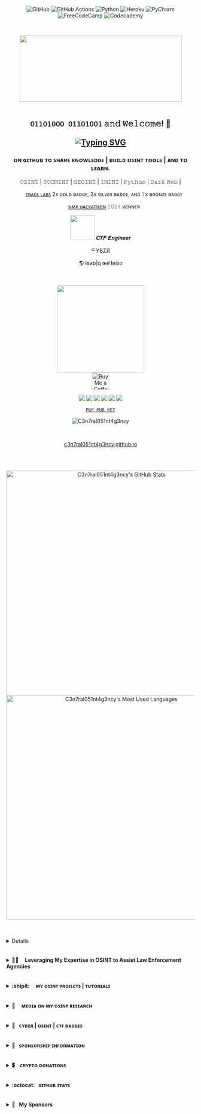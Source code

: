 <div align="center">

![GitHub](https://img.shields.io/badge/github-black.svg?style=for-the-badge&logo=github&logoColor=green)
![GitHub Actions](https://img.shields.io/badge/github%20actions-black.svg?style=for-the-badge&logo=githubactions&logoColor=green)
![Python](https://img.shields.io/badge/python-black?style=for-the-badge&logo=python&logoColor=green)
![Heroku](https://img.shields.io/badge/heroku-black.svg?style=for-the-badge&logo=heroku&logoColor=green)
![PyCharm](https://img.shields.io/badge/pycharm-black?style=for-the-badge&logo=pycharm&logoColor=green&color=black&labelColor=black)
![FreeCodeCamp](https://img.shields.io/badge/Freecodecamp-black.svg?&style=for-the-badge&logo=freecodecamp&logoColor=green)
![Codecademy](https://img.shields.io/badge/Codecademy-black?style=for-the-badge&logo=codecademy&logoColor=green)


</div>

<br>
<p align="center"> <img width="433" height="177" src="https://user-images.githubusercontent.com/104733166/236908488-60f25e53-47a8-43d5-a45a-b9b9dd37900e.gif"/>
<br>
<br>

      
## <p align="center"> ```𝟢𝟣𝟣𝟢𝟣𝟢𝟢𝟢 𝟢𝟣𝟣𝟢𝟣𝟢𝟢𝟣``` 𝚊𝚗𝚍 𝚆𝚎𝚕𝚌𝚘𝚖𝚎! 👋 <br> <br> [![Typing SVG](https://readme-typing-svg.herokuapp.com?font=Goldman&size=21&duration=3333&pause=333&color=00F72B&background=000000&vCenter=true&multiline=true&width=433&height=133&lines=%24+whoami;C3n7ral051nt4gency.;%5Baka+OSINT+Tactical%5D%F0%9F%93%A1)](https://git.io/typing-svg)</p>

###  <p align="center"> ᴏɴ ɢɪᴛʜᴜʙ ᴛᴏ ꜱʜᴀʀᴇ ᴋɴᴏᴡʟᴇᴅɢᴇ | ʙᴜɪʟᴅ ᴏꜱɪɴᴛ ᴛᴏᴏʟꜱ | ᴀɴᴅ ᴛᴏ ʟᴇᴀʀɴ. </p>    

<p align="center"> 𝙾𝚂𝙸𝙽𝚃 | 𝚂𝙾𝙲𝙼𝙸𝙽𝚃 | 𝙶𝙴𝙾𝙸𝙽𝚃 | 𝙸𝙼𝙸𝙽𝚃 | 𝙿𝚢𝚝𝚑𝚘𝚗  | 𝙳𝚊𝚛𝚔 𝚆𝚎𝚋 | </p>
<p align="center"> <img width="15" src="https://user-images.githubusercontent.com/104733166/219610687-0da86d7d-dcd7-451e-8ac7-f4f484092dea.png"> <a href=https://www.tracelabs.org>ᴛʀᴀᴄᴇ ʟᴀʙꜱ<a> 2x ɢᴏʟᴅ ʙᴀᴅɢᴇ, 3x ꜱɪʟᴠᴇʀ ʙᴀᴅɢᴇ, ᴀɴᴅ 𝟷x ʙʀᴏɴᴢᴇ ʙᴀᴅɢᴇ </p> 
<p align="center"> <img width="15" src="https://github.com/user-attachments/assets/6290e4f8-97dd-4818-b11a-b712de5761cc"> <a a href=https://www.missingpersonshackathon.com.au>ɴᴍᴘ ʜᴀᴄᴋᴀᴛʜᴏɴ<a> 𝟸𝟶𝟸𝟺 ᴡɪɴɴᴇʀ </p> 
<p align="center"> <img width="66" src="https://github.com/C3n7ral051nt4g3ncy/C3n7ral051nt4g3ncy/assets/104733166/82ec8424-8403-44dc-b83d-85191fad9026"> 𝑪𝑻𝑭 𝑬𝒏𝒈𝒊𝒏𝒆𝒆𝒓</p>     
<p align="center">ᄃYBΣЯ</p>
<p align="center">🌎 ƚɘᴎɒ|q ɘʜƚ ƚᴎiꙅo</p>
<br>



<p align="center"> <img width="233" height="233" src="https://user-images.githubusercontent.com/104733166/187543867-773fe7a1-093c-4dd9-9029-a84fae9ddc99.gif"/>

<br>
<a href='https://ko-fi.com/tacticalintelanalyst' target='_blank'><img height='35' style='border:0px;height:46px;' src='https://az743702.vo.msecnd.net/cdn/kofi5.png?v=0' border='0' alt='Buy Me a Coffee at ko-fi.com' />
      
<p align="center">
<a href="https://infosec.exchange/@C3n7ral051nt4g3ncy"><img src="https://img.shields.io/badge/Mastodon-6364FF?style=for-the-badge&logo=Mastodon&logoColor=white"/></a>
<a href="https://twitter.com/OSINT_Tactical"><img src="https://img.shields.io/badge/X-000000?style=for-the-badge&logo=x&logoColor=white"/></a>
<a href="https://keybase.io/osint_intel"><img src="https://img.shields.io/badge/Keybase-33A0FF.svg?style=for-the-badge&logo=Keybase&logoColor=white"/></a>
<a href="https://www.reddit.com/user/OSINT_Tactical"><img src="https://img.shields.io/badge/Reddit-FF4500?style=for-the-badge&logo=reddit&logoColor=white"/></a>
<a href="https://github.com/C3n7ral051nt4g3ncy"><img src="https://img.shields.io/badge/GitHub-100000?style=for-the-badge&logo=github&logoColor=white"/></a>
<a href="https://top.gg/user/453260546671001600"><img src="https://img.shields.io/badge/Discord-5865F2?style=for-the-badge&logo=discord&logoColor=white"/></a>

<br>

<div align="center">


</div>
            
</div>


</div>

<p align="center"><a href="https://keybase.io/osint_intel/pgp_keys.asc"><code>PGP PUB KEY</code></a> </p>

<p align="center"> 
<img src="https://komarev.com/ghpvc/?username=C3n7ral051nt4g3ncy&label=Profile%20views&color=blueviolet&style=flat" alt="C3n7ral051nt4g3ncy"/></p>

<br>
<p align="center"> 
<a href=https://c3n7ral051nt4g3ncy.github.io/index.html>c3n7ral051nt4g3ncy.github.io<a>
</p>        
<br>
<br>

<p align="center"> 

<img width="600px" src="https://github-readme-stats-lake-omega.vercel.app/api?username=C3n7ral051nt4g3ncy&show_icons=true&line&theme=ocean_dark&midnight-purple&bg_color=100,000000,8a2eff" alt="C3n7ral051nt4g3ncy's GitHub Stats"/>
   
<br>
      
<img width="600px" src="https://github-readme-stats-lake-omega.vercel.app/api/top-langs/?username=C3n7ral051nt4g3ncy&&&langs_count=4&line&theme=ocean_dark&midnight-purple&bg_color=100,000000,8a2eff" alt="C3n7ral051nt4g3ncy's Most Used Languages"/>

</p>

<br>

<br>

<!-- Whois.COA -->
<details>
<summary><b> :mag:&nbsp; &nbsp; ᴡʜᴏɪꜱ.ᴄ3ɴ7ʀᴀʟ051ɴᴛ4ɢ3ɴᴄʏ &nbsp;&nbsp;&nbsp;</b></summary><p>
<img align="right" width="99" height="99"  src="https://user-images.githubusercontent.com/104733166/166296936-0dd0d432-4d6a-42ab-9000-189cebfbceff.png" />
      
<blockquote>
      
$ 𝚠𝚑𝚘𝚊𝚖𝚒
  
<br><ul style="list-style-type:disc;">
<li>🔥 Passionate about: CYBER | OSINT | SOCMINT | IMINT | GEOINT | DARK WEB | CRYPTO | PYTHON | OPSEC :lock: </li>

<li>👨‍🏫 OSINT Trainer <a href=https://github.com/TacticalOsintAcademy>@Tactical OSINT Academy</a></li>
<li>👨‍🏫 OSINT Trainer <a href=https://www.ess-e.fr>@École Supérieure de la Sûreté des Entreprises</a> For the DSAC course (Data Security Analyst) and ROC (Renseignement d'Origine Cyber) </li>
<li>👑 Founding Member of <a href=https://osint.uk>OSINT.UK</a></li>

<li>🏴 The OSINTion Black Badge </li>
<li>🥇 2x Trace Labs Gold Badge award </li> 
<li>🏆 2024 NMP Hackathon Winner </li>
<li>🥈 3x Trace Labs Silver Badge Award</li>
<li>🥉 1x Trace Labs Bronze Badge Award</li>
<li>⚖️ Trace Labs Judge (OSINTomatico Conference 2023, Madrid, Spain)</li> 
<li>👾 Hacktoria Community Member | Ⓗ Hacktoria CTF Team Member</li>

<br>
<li>🧠 Regular contributor to the OSINT community & enjoys bringing to light new OSINT techniques. </li> 
<li>🤖 Creator of the OpenAI GPT called <a href=https://chatgpt.com/g/g-UPQXoVGbN-trace-labs-buddy>Trace Labs Buddy<a> ֎ </li>
<li>🤖 Creator of the Discord Bot called <a href=https://github.com/C3n7ral051nt4g3ncy/GitOSINT_Bot>GitOSINT<a> 🦾</li> 
<li>👨‍💻 Creator of <a href=https://github.com/C3n7ral051nt4g3ncy/Masto>Masto<a> 🐘</li> 
<li>👨‍💻 Creator of <a href=https://pypi.org/project/masto/>the Masto OSINT Tool Python package (on PyPI)</a> 🐘 </li>
<li>👨‍💻 Creator of <a href=https://github.com/C3n7ral051nt4g3ncy/webosint>WebOSINT<a> 🌐 </li> 
<li>👨‍💻 Creator of <a href=https://github.com/C3n7ral051nt4g3ncy/WhatsMyName-Python>WhatsMyName Python<a> 👤 </li> 
<li>👨‍💻 Creator of <a href=https://github.com/C3n7ral051nt4g3ncy/JustTrakEM>Just Trak'EM<a> 📍 </li>     
<li>🤓 Creator of <a href=https://github.com/C3n7ral051nt4g3ncy/PCT>People Count Tool<a> 🧑‍🤝‍🧑</li> 
<li>👨‍💻 Creator of <a href=https://github.com/C3n7ral051nt4g3ncy/FB2MKTP>FB2MKTP - Facebook to Marketplace<a> 🇫🇧 ==> 🇲 🇰 🇹 🇵</li> 
<br>
<li>🎤 Invited as a speaker at <a href=https://web.archive.org/save/https://europe.forum-fic.com/en/associated-event-osint-day> FIC 2023 (International CyberSecurity Forum | OSINT Day)<a></li> 
<li>🎤 Invited as a speaker at <a href=https://www.youtube.com/watch?v=Yk8JNM2Snno>  OSINT Punk 23 </a> #OSINTPunk23</li> 
<li>🎤 Invited as a speaker at <a href=https://www.linkedin.com/company/osinterdam/>  OSINTerdam 07-2024 (Amsterdam, NL) </a> #OSINTerdam</li> 
<li>👮‍♂️ Invited as an OSINT analyst at Bordeaux Montaigne University, for the <a href=https://github.com/C3n7ral051nt4g3ncy/C3n7ral051nt4g3ncy/assets/104733166/683c8081-c8ba-467c-8dd4-13c7f624b562> first #OSINT Law Enforcement Bootcamp 2024<a>, organized by CyberNeTic Project, to work and help solve Cold Cases for the French National Police and Gendarmerie .
<br>
<br>
<li>✒️ Volunteer report writer for the <a href=https://www.tracelabs.org>Trace Labs<a> organization after Trace Labs CTF events.</li> 
<li>🗃️ Archiver at <a href=https://archive.org/>The Internet Archive</a> (Wayback Machine)</li> 
<li>✍️ Project WhatsMyName 2nd top contributor behind <a href=https://github.com/WebBreacher> @WebBreacher</a> WMN is one of the top OSINT Tools for username enumeration: https://whatsmyname.app (GitHub: https://github.com/WebBreacher/WhatsMyName)</li> 
<li>✍️ Writer/Contributor to the OSINT Newsletter by Jake Creps. Shared a 404 Bypass Technique that was found on Gravatar <a href=https://github.com/C3n7ral051nt4g3ncy/C3n7ral051nt4g3ncy/assets/104733166/210e4a44-409f-4767-a5cd-aa6456b61265>in the October 2023 OSINT Newsletter</a> 
<br>
<br>
<li>🥇1st place - 2024 Australia NMP (National Missing Persons) Hackathon (215 Teams Competed) </li>
<li>🥇1st place - Gold Badge Award in the Trace Labs OSINT Search Party CTF 2024.01 </li> 
<li>🥇1st place - Gold Badge Award in the Trace Labs OSINT Search Party CTF 2023.02 </li>    
<li>🥇1st place in the OSINT GAMES CTF TENET | 2022: created by <a href=https://github.com/WebBreacher> @WebBreacher</a></li>
<li>🥇1st Team to finish the HEXA OSINT CTF 2024 Challenges phase (V3) (4th overall after the reports "analysis" phase). Team "Les Blaireaux des Légendes"</a></li>
<li>🥇1st place in the Hacktoria OSINT CTF | Downtown Murderer 2022</li> 
<li>🥇1st place in the CTF OSINT Bleuet de France 2022 (AEGE War School and ONACVG/Bleuet de France , French Ministry of Defense)</li>
<li>🥈2nd place in the 2024 Stranger Case OSINT CTF organised by Esna Bretagne. CTF partnership with Orange Cyberdefense, Root Me, and Yubico.
<li>🥈2nd place - Silver Badge Award in the Trace Labs OSINT Search Party CTF 2024.04</li>
<li>🥈2nd place - Silver Badge Award in the Trace Labs OSINT Search Party CTF 2022.11 | OSE (Operation Safe Escape)</li>
<li>🥈2nd place - Silver Badge Award in the Trace Labs OSINT Search Party CTF 2022.03</li>
<li>🥈2nd place Hacktoria CTF Operation Manhunt 2023 </li>
<li>🥈2nd Place Hacktoria CTF OP Galaxios 2022</li>
<li>🥉3rd Place MilOsint CTF | 2021 </li>
<li>🥉3rd Place in the Stranger Case OSINT CTF organised by Esna Bretagne and Esn'Hack ./CTF partnership with DGA - Direction Générale de l'Armement (French Government Defense procurement and technology agency), Airbus Cybersecurity, Diateam & Apixit | 2022</li>
<br>
<li> Participated in the <a href=https://www.missingpersonshackathon.com.a> 2024 Australian National Missing Persons (NMP) Hackathon</a></li>
<li> Qualified for the HEXA OSINT CTF final at LeHack 2024 (https://lehack.org), Team Blaireaux des Légendes (1st place in the Challenges | 4th after the reports analysis) </a></li> 
<li> One of 9 out of +700 to fully complete the <a href=https://samplectf.com> SampleCTF</a></li> 
<li> 6th place HEXA OSINT CTF 2021 Team OSINT-B33R [Sopra Steria and La Fabrique Défense, French Ministry of Defense]</li>
<li> 6th place out of 170 Teams in the 2024 Gendarmerie Nationale CTE (Capture The Evidence) 
<li> 8th place HEXA OSINT CTF V2 2023 Team CogitOSINT Ergo Sum [Sopra Steria]- 116 Teams participated.</li> 
<li> Participated in the 2022 DefCon https://defcon.org Trace Labs OSINT CTF, Las Vegas, USA (7th Place with The Osint Unit)</li> 
<li> Participated Solo in the RACTF - Digital Overdose 2022 Conference CTF (Teams of 4 players), 27th place out of over 450 teams</li>

<br>

<li> Mentionned by RUSI:Royal United Services Institute (UK's leading defence and security think tank), on the following 62-page paper --> <a href=https://static.rusi.org/330_OP_FutureOfOpenSourceIntelligence_FinalWeb0.pdf> The Future of Open Source Intelligence for UK National Security</a>  [Archived on WayBack Machine] </li>
<li> Featured on a Facial Recognition Guide by Henk Van Hess on GIJN (Global Investigative Journalism Network) --> <a href=https://gijn.org/resource/facial-recognition-made-easy/>Facial Recognition made easy</a> [Archived on WayBack Machine] </li>
<li> Mentionned by the <a href=https://baj.media/be/karysnae/sposoby-raspoznavaniya-lic-instrumenty-dlya-jurnalistov> Belarussian Association of Journalists</a> [Archived on WayBack Machine] </li>
<li> First to find and reveal weaknesses on Sports Tracker App which has Public Tracking on by default for iOS devices  --> <a href=https://x.com/OSINT_Tactical/status/1770471606038483270/> Thread posted on X </a> </li>
<li> Featured in this French press article about the top French OSINTers --> <a href=https://www.latribune.fr/opinions/tribunes/renseignement-de-source-ouverte-osint-l-excellence-francaise-peut-elle-encore-etre-renforcee-956805.html> OSINT, Can French excellence still be reinforced</a> [Archived on WayBack Machine] </li>
<li> Featured in the <a href=https://www.aege.fr/global/gene/link.php?doc_id=97>January 2024 issue of Mag'OSINT</a> [Archived on WayBack Machine] </li>
<li> Featured in <a href=https://intelekto.fr/21221-top-15-comptes-twitter-osint/>Intelekto's top 15 OSINT accounts to follow on Twitter</a> [Archived on WayBack Machine] </li>
<li> Featured in <a href=https://github.com/cqcore/OSINT-Practitioners/> CqCore's TOP Osint Practitioners list</a> </li>
<li> Featured on <a href=https://0xtechrock.gumroad.com/l/OSINTers>0xtechrock's OSINTers list to follow</a> [Archived on WayBack Machine] </li>
<li> Featured in the <a href=https://osintnewsletter.com/p/50> OSINT Newsletter Issue 50 (April 2024) </a></li>  
<li> Featured in the <a href=https://osintnewsletter.com/p/the-osint-newsletter-missing-persons-trace-labs> Jake Creps 28th of August 2023 OSINT Newsletter --> Finding Missing Persons - Trace Labs CTF Review (DEFCON 31) </a> [Archived on WayBack Machine]</li>   
<li> Featured in the <a href=https://osintnewsletter.com/p/the-osint-newsletter-july-2023> Jake Creps July 2023 OSINT Newsletter</a> regarding the Google Calendar OSINT Technique that I found. [Archived on WayBack Machine]</li> 
<li> Featured in the <a href=https://644w7.r.a.d.sendibm1.com/mk/mr/sh/1f8JAEjGcfF85v6RgNXbSXMreF/Lizgp5au4XQp> Intelfe July 2023 Newsletter</a> regarding the Google Calendar OSINT Technique that I brought to light.</li> 
<li> Featured in the July 2023 <a href=https://preview.mailerlite.com/d5n9d8q0s0/2260397387069529087/o2t5/> OSINT Jobs Newsletter</a> regarding the new Google Calendar OSINT Technique that I found. [Archived on WayBack Machine]</li>    
<li> Featured in the <a href=https://osintnewsletter.com/p/march-2023> Jake Creps March 2023 OSINT Newsletter</a> in relation to a new Google Chat Technique I brought to light. [Archived on WayBack Machine]</li> 
<li> Featured in <a href=https://sector035.nl/articles/2022-35>Week in OSINT 2022-35</a> by <a href=https://twitter.com/Sector035>@Sector035. </a> [Archived on WayBack Machine] <a/></li>
<li> Featured again in <a href=https://sector035.nl>sector035's newsletter</a> in relation to Masto OSINT tool in <a href=https://sector035.nl/articles/2022-45>Week in OSINT 2022-45 <a/> [Archived on WayBack Machine] </li>
<li> Mentioned in the resources of <a href=https://github.com/WebBreacher> @WebBreacher</a> at the 2022 DEFCON30 | Recon Village: 
 <a href=https://reconvillage.org/talks/#talk-1> The Future of Collecting Data from the Past: OSINT Now and Beyond</a> (Resource: OSINT Inception). [Archived on WayBack Machine] <a/></li>
<li> OSINT-FR Hall of Fame: <a href=https://osintfr.com/en/our-osinters-are-talented>Talented OSINTers</a> [Archived on WayBack Machine] </a></li>
<li> Featured in the <a href=https://preview.mailerlite.com/c7j8u4n9s2/2037099115355053047/o5z0/>OSINT Jobs September 2022 newsletter - This Week's OSINT Tips and Tricks. </a>[Archived on WayBack Machine]</li>
<li> Work done on partial Facial Recognition was <a href=https://github.com/C3n7ral051nt4g3ncy/C3n7ral051nt4g3ncy/assets/104733166/c858d586-06ef-434c-bb39-6d91ce78a743>mentionned at the INCYBER Forum 2024</a> by Sylvain Hajri (Navlys), founder of Epieos.</li>
<li> Facial Recognition work was presented at the <a href=https://user-images.githubusercontent.com/104733166/203194889-b04994b2-1357-4a2a-9f73-e2ba0c87b238.png> RootedCON 2022 in Madrid</a></li>
<li> Beta-Tester for <a href=https://app.osintracker.com>OSINTracker</a> and OSINT Rooms on <a href=https://tryhackme.com> TryHackMe</a></li>
<li> Osintracker Sponsor --> https://www.osintracker.com/partnerships</li>
<li> 2024 InCyber Forum Partner #Fic2024 for the OSINT Day</li>
<li> Contributed to <a href=https://www.osint.industries>Osint Industries</a> the Facebook Marketplace module</li>
<li> Featured in an <a href=https://www.osint.industries/project/using-facebook-to-crack-fraud-and-find-missing-persons-with-osint-tactical>OSINT Industries Case Study:</a> "Using Facebook to Crack Fraud and Find Missing Persons with OSINT Tactical."</li>
<li> Feb 2025: Helped <a href=https://www.osint.industries>OSINT Industries</a> with various modules</li>
<li> Feb 2025: <a href="https://github.com/C3n7ral051nt4g3ncy/C3n7ral051nt4g3ncy/blob/main/assets/Linkedin.png">Posted</a> about a vulnerability on <a href="https://www.pappers.fr">Pappers</a> exposing hundreds of passport numbers. It was fixed by Pappers in less than 24 hours.</li>





</ul>  
</blockquote>
  
</p>
</details>
  
<br>  
  
<br>

<!-- Using My OSINT (Open Source Intelligence) skills & tactics to help Law Enforcement -->
<details>
<summary><b>👮‍♀️ &nbsp; &nbsp; Leveraging My Expertise in OSINT to Assist Law Enforcement Agencies &nbsp;&nbsp;&nbsp; </b></summary>
<p>

<!-- Helping Law Enforcement Cases:START -->

- Identified and located an individual wanted by the FBI by using only Open Source Intelligence --> <a href=https://x.com/OSINT_Tactical/status/1728460721762279843>See the Post on X. </a></li>

- Found data on a criminal wanted by the Australian NSW Police --> <a href=https://github.com/C3n7ral051nt4g3ncy/C3n7ral051nt4g3ncy/assets/104733166/40c0246b-fe22-419f-8dd9-7c6ce1bf596e> Report was sent in 2023 </a></li>

- Found new <a href=https://github.com/C3n7ral051nt4g3ncy/C3n7ral051nt4g3ncy/assets/104733166/80c4501f-8e46-40cb-a999-48254369d135> intelligence on a high priority wanted criminal </a>. The intel was submitted to Europol - FAST (Fugitive Active Search Team)</li>

- Located an individual wanted by the UK NCA (National Crime agency) and provided the NCA with his <a href=https://github.com/C3n7ral051nt4g3ncy/C3n7ral051nt4g3ncy/assets/104733166/f7bb9ca0-2b21-40dd-a79c-0ef7efb39118> current location and the exact GPS coordinates of where to find him. </a></li>

- Found information on a wanted criminal in UK and submitted the <a href=https://github.com/C3n7ral051nt4g3ncy/C3n7ral051nt4g3ncy/assets/104733166/70eb781f-c0ec-4b34-8b0c-507747ded764> data </a> to the London Metropolitan Police.

- Helped French law enforcement identify & arrest a group of criminals using only OSINT (Open Source Intelligence) <a href=https://github.com/C3n7ral051nt4g3ncy/C3n7ral051nt4g3ncy/assets/104733166/a50be2f0-bcd6-49fa-9b3b-601c33c5623e> Click to see the Thank you note from the Gendarmerie Nationale Commander. </a></li>

- Carried out extensive research that lead to finding intelligence on a Ukrainian hacker wanted by the US Government with a 1 million price tag on his head (Full findings report is 33 pages)  <a href=https://x.com/OSINT_Tactical/status/1741230287856537705> Twitter post. </a></li>



<!-- Helping Law Enforcement Cases:END --></p> 
      
</details>

<br>

<br>

<!-- OSINT Projects -->
<details>
<summary><b>:shipit: &nbsp; &nbsp; ᴍʏ ᴏꜱɪɴᴛ ᴘʀᴏᴊᴇᴄᴛꜱ | ᴛᴜᴛᴏʀɪᴀʟꜱ &nbsp;&nbsp;&nbsp; </b></summary>
<p>
      
<!-- OSINT-PROJECT-LIST:START -->
- [Trace Labs Buddy GPT ֎ - Helping Teams before and during Trace Labs CTF events](https://chatgpt.com/g/g-UPQXoVGbN-trace-labs-buddy)
- [OSINT INCEPTION 🚀 - A start.me page of the best OSINT start.me projects](https://start.me/p/Pwy0X4/osint-inception)
- Project OSINT inception is used by [SMART - Start Me Aggregated Resource Tool](https://smart.myosint.training)
- [OSINT INCEPTION GITHUB 🏢 - Project Links](https://github.com/C3n7ral051nt4g3ncy/OSINT_Inception-links)
- [GOOGLE CSE 🇬 - Google Custom Search Engine of the top start.me resources](https://start.me/p/Pwy0X4/osint-inception)
- [FACIAL RECOGNITION 👤 - Tracking Military personnel with facial recognition](https://twitter.com/OSINT_Tactical/status/1498694266754899978)
- [OSINT BOOKMARKLETS 🏷️ - Semi-Automated Faster Searches](https://github.com/C3n7ral051nt4g3ncy/OSINT-Bookmarklets)
- [Protintelligence 🐍 - Python Tool](https://github.com/C3n7ral051nt4g3ncy/Prot1ntelligence)
- [W3b0s1nt (WebOSINT) 🐍  - Python Tool](https://github.com/C3n7ral051nt4g3ncy/webosint)
- [WhatsMyName-Python 🐍 - Unofficial WMN Python Script I made for myself](https://github.com/C3n7ral051nt4g3ncy/WhatsMyName-Python)
- [Masto OSINT Tool 🐍 - Python tool to gather information on Mastodon users and instances](https://github.com/C3n7ral051nt4g3ncy/Masto)
- [Just Trak'EM 🐍 - Python tool to search for Sports Tracker Profiles](https://github.com/C3n7ral051nt4g3ncy/JustTrakEM)
- [People Count Tool 🧑‍🤝‍🧑 - Python tool running on a development server (Flask), uses YOLOv5 Artificial Intelligence to count people from an image.](https://github.com/C3n7ral051nt4g3ncy/PCT)
- [FB2MKTP 🐍  - Python tool to get Facebook user ID and to go from FB profile to Marketplace account.](https://github.com/C3n7ral051nt4g3ncy/FB2MKTP)
- [GitOSINT Bot 🤖  - Discord OSINT Bot](https://github.com/C3n7ral051nt4g3ncy/GitOSINT_Bot)
- Tutorial 📚 [- cURL for OSINT](https://github.com/C3n7ral051nt4g3ncy/cURL_for_OSINT)
- Tutorial 📚 [- Obsidian | Made 2 templates](https://github.com/C3n7ral051nt4g3ncy/Obsidian)
- Tutorial 📚 [- Using a Virtual Environment for OSINT Python tools](https://github.com/C3n7ral051nt4g3ncy/python_virtual_environment)
- First to find the Google Chat Technique 🕵️‍♂️ [- First to find and mention the Google Chat Technique to check if a Gmail address or Google Group exists, with the ability to also get the photo of the user, and GAIA ID](https://twitter.com/OSINT_Tactical/status/1635386804441600001?s=20)
- Facial Recognition Trick and Tip 👤 [- Found that 2 different Facial Recognition tools don't work with black and white photos of faces, a simple trick solves this issue](https://twitter.com/OSINT_Tactical/status/1661055926424551439)
- First to find the Protonmail Custom Domain trick ⚛️ [- Found that the API shows the main email address for any custom domain that uses a catch-all, no matter what the input in front of {%@domain.com} is](https://twitter.com/OSINT_Tactical/status/1666505637780398101?s=20)
- Created a Map (in French) of firearms that have been used (confirmed shots fired), stolen, or seen on social media during the France June/July 2023 Riots. The map was/is used by Law Enforcement, French and foreign OSINT community members, and viewed thousands of times --> [Click here to see the Map](https://goo.gl/maps/vszdNxCvkVFChcDm8)
- First to find the Google Calendar OSINT Technique 📆 [- Found a way of checking if any email is tied to a Google Account by using Google Calendar](https://twitter.com/OSINT_Tactical/status/1677405840146309121?s=20)
- Found a new technique for Snapchat Map in November 2023 to get the date and time of a video


<br>

:octocat: **GitHub Code | Projects contributions:** 
      
- https://whatsmyname.app [WhatsMyName OSINT Tool](https://github.com/WebBreacher/WhatsMyName) created by [@WebBreacher](https://github.com/WebBreacher) and by [@OSINTCombine](https://github.com/OSINTCombine)
- [Obsidian OSINT Templates](https://github.com/WebBreacher/obsidian-osint-templates) in collaboration with [@WebBreacher](https://github.com/WebBreacher)
- [OSINT Stuff Tool Collection](https://github.com/cipher387/osint_stuff_tool_collection) created by [@cipher387](https://github.com/cipher387)
- [Twayback Python OSINT Tool](https://github.com/Mennaruuk/twayback) by [@Mennaruuk](https://github.com/Mennaruuk)
- [Maigret OSINT Tool](https://github.com/soxoj/maigret) by [@Soxoj](https://github.com/soxoj)
- [Mailcat email OSINT Tool](https://github.com/sharsil/mailcat) by [@sharsil](https://github.com/sharsil)
      
<!-- OSINT-PROJECT-LIST:END --></p> 
      
</details>

<br>

<!-- Media --> <br>
<details>
<summary><b>📰 &nbsp; &nbsp; ᴍᴇᴅɪᴀ ᴏɴ ᴍʏ ᴏꜱɪɴᴛ ʀᴇꜱᴇᴀʀᴄʜ &nbsp;&nbsp;&nbsp;  </b></summary>
<p>

<br>
      
<br>
      
<!--MEDIA:START-->
      
*`The articles below have been archived, in case one of them is not accessible, grab the link and put it through The Internet Archive (WayBack Machine)` 
     
- <a href="https://www.wired.com/story/facial-recognition-identify-russian-soldiers"> WIRED: Online Sleuths Are Using Face Recognition to ID Russian Soldiers 🇺🇸</a>
      
- <a href="https://www.washingtonexaminer.com/news/identities-of-russian-soldiers-revealed-through-facial-recognition-technology"> Washington Examiner Article 🇺🇸</a>
 
- <a href="https://www.latribune.fr/opinions/tribunes/renseignement-de-source-ouverte-osint-l-excellence-francaise-peut-elle-encore-etre-renforcee-956805.html"> Renseignement de source ouverte (OSINT) : l'excellence française peut-elle encore être renforcée ? 🇫🇷 <a/>
      
- <a href="https://www.nextinpact.com/article/68616/la-reconnaissance-faciale-pour-combattre-guerre-en-ukraine"> La Reconnaissance Faciale pour combattre la guerre en Ukraine/ French Article writen by @ManHack 🇫🇷 <a/>
  
- <a href="https://www.rfi.fr/fr/technologies/20220316-la-reconnaissance-faciale-en-temps-de-guerre-selon-clearview"> La reconnaissance faciale en temps de guerre selon Clearview 🇫🇷 <a/>
      
- <a href="https://fr.news.yahoo.com/société-française-identifie-soldats-russes-135210413.html?guccounter=1&guce_referrer=aHR0cHM6Ly93d3cuZ29vZ2xlLmNvbS8&guce_referrer_sig=AQAAAHYcbidHeQvwNF89cFqzPqUoIrVfduflgQ57WzTkKhkXHPohouH-4JUJBrEsDO7ooxxzjtC1xHtp4T3RipXLVmKks82Xaozw3AxMPA9YmDWLeO__5Aqaz4K5xvQTqEs3_OJyyNi_2ODxmX7O21-Lyrdw4ckO8eimNh9Zf7OI9AZJ"> Une société française identifie les soldats russes en Ukraine par reconnaissance faciale 🇫🇷 <a/>
      
- Mentionned in MAG'OSINT (Osint Magazine of the French Economic War School) 🇫🇷 [MAGOSINT.pdf](https://github.com/C3n7ral051nt4g3ncy/C3n7ral051nt4g3ncy/files/10948348/2023113354_mag-osint-13-aege-2.pdf)
      
      
- <a href="https://www.abc.es/economia/abci-inteligencia-artificial-tambien-entra-combate-guerra-ucrania-202203140205_noticia.html"> Spanish Article 🇪🇸</a>

- <a href="https://www.elespanol.com/mundo/20230501/tension-cargas-policiales-francia-convierte-protesta-macron/760424065_0.html"> Spanish Article 🇪🇸</a>
      
- <a href="https://as.com/diarioas/2022/03/06/actualidad/1646582802_197827.html"> Spanish Article 🇪🇸</a>
      
- <a href="https://www.niusdiario.es/ciencia-y-tecnologia/tecnologia/inteligencia-militar-alcance-prolifera-invasion-osint_18_3291497041.html"> Spanish Article 🇪🇸</a>
  
- <a href="https://news.sina.cn/gn/2022-03-28/detail-imcwiwss8541952.d.html"> Chinese article 🇨🇳 <a/>
  
- <a href="https://m.thepaper.cn/baijiahao_17188086"> Chinese article 🇨🇳 <a/>

- <a href="https://technews.tw/2022/03/21/ai-in-war/"> Featured in Tech News: Taiwan 🇹🇼 <a/>

- [Comments](https://user-images.githubusercontent.com/104733166/172185332-1d02ccdb-07c3-418d-bf94-bfbd9ca1f3aa.png) about my project: [OSINT INCEPTION](https://start.me/p/Pwy0X4/osint-inception) by [**start.me**](https://start.me) 🇳🇱
  
- Helped French Factchecking unit "Les Vérificateurs" from Groupe TF1/LCI regarding the Putin Body Double. (See video below)

https://user-images.githubusercontent.com/104733166/233765799-dbfc612f-c8cc-4dd8-93b8-6103dd6d5aba.mp4


      
      
<br>  

<!--MEDIA:END-->
      
</p>
</details>
      
<br>
      
<br>
      

<!-- Badges & CTF Events -->
<details>
<summary><b> 🔖 &nbsp; ᴄʏʙᴇʀ | ᴏꜱɪɴᴛ | ᴄᴛꜰ ʙᴀᴅɢᴇꜱ &nbsp;&nbsp;&nbsp; </b></summary>
<p>
      
<br>
 
      
🖱️`click on images to enlarge` 
      
<br>
<br>

<div align="center">
TryHackMe Stats | Badges :

<br>

[TryHackMe Live Updates Badge](https://tryhackme.com/api/v2/badges/public-profile?userPublicId=1483107) <br>

<img src="https://tryhackme-badges.s3.amazonaws.com/5uch4N00b.png" alt="Your Image Badge" />

<br>


</div>

<br>
      

<div align="center">

OhSINT                     |  Sakura                  | 7-day Streak                | AFK 
---------------------------|--------------------------|-----------------------------|-----------------------------|
<img width="90" height="90" src="https://user-images.githubusercontent.com/104733166/201360247-94ac6931-59e0-423d-af24-bacef3987a70.svg"/>  |  <img width="77" height="77" src="https://user-images.githubusercontent.com/104733166/201470172-f0b5be6b-041b-4d42-99d4-aa4dd551638b.png"/> | <img width="77" height="77" src="https://user-images.githubusercontent.com/104733166/206340038-6e50af76-5af5-4b3c-a5a7-d33f89e936fb.svg"/>  | <img width="77" height="77" src="https://github.com/C3n7ral051nt4g3ncy/C3n7ral051nt4g3ncy/assets/104733166/ef12c916-47bb-4087-a80e-6ca7691b5c8d"> 



[OSINT DOJO Sakura Badge Verification](https://badgr.com/public/assertions/4y0D2SVEQrywIW8rkQUaYQ)

[OSINT DOJO AFK Badge Verification](https://badgr.com/public/assertions/7O9pegCWRyiviS7SX1SCiw) 

</div>

<p align="center">


   
<br>
<br>

<p align="center"> <img width="99" height="99" src="https://github.com/C3n7ral051nt4g3ncy/C3n7ral051nt4g3ncy/assets/104733166/cc65da5b-7c7b-4252-ac74-0d5fc3f6d6fd"/><br>
      
 [Trace Labs Gold Badge Verification on Badgr](https://ca.badgr.com/public/assertions/aXpRaoQxQEWbpHY_dWlE2A)    

      
     🥇1st Place Trace Labs [Gold Badge (ex black badge)] 
      Global OSINT Search Party CTF 2024-01 [Team MissingNo]
      Competed under the username: Langley2.0
       
<br>
<br>



      
<p align="center"><img width="133" height="133" src="https://github.com/C3n7ral051nt4g3ncy/C3n7ral051nt4g3ncy/assets/104733166/12590a7a-98b1-4965-8416-4f7c38bc3a15"/><br>
      
    ✍️ TraceLabs Report Writer 
[Verify Report Writer Badge Authenticity](https://ca.badgr.com/public/assertions/khHawYHIT5SeUJ-LOykamA)
      
<br>
<br>
   
<p align="center"><img width="133" height="133" src="https://github.com/C3n7ral051nt4g3ncy/C3n7ral051nt4g3ncy/assets/104733166/7eff03b3-c235-469b-83ee-6aec0724f674"/><br>
        
    ⚖️ TraceLabs CTF Judge 
[Verify Judge Badge Authenticity](https://ca.badgr.com/public/assertions/MJLNzYbcQwK8kNnaceVHxQ)
    
            
<br>   
<p align="center"><img width="233" height="133" src="https://user-images.githubusercontent.com/104733166/177000301-2a92c2b8-f067-4280-a108-f885c2544a6e.png"/><br>

      
<br>
<br>

      
<br>   
<p align="center"><img width="233" height="133" src="https://user-images.githubusercontent.com/104733166/177000301-2a92c2b8-f067-4280-a108-f885c2544a6e.png"/><br>
      

  
    🥇1st Place OSINT GAMES CTF TENET (https://osintgames.ctfd.io)
      
      

      
<br>       
<br>      
<br>
<br> 
<p align="center"><img width="233" height="133" src="https://user-images.githubusercontent.com/104733166/170401991-de18e6f1-840e-474c-8b3c-ae41c53e00a0.png"/><br>
      
[Verify CTF result: certificate.pdf](https://github.com/C3n7ral051nt4g3ncy/C3n7ral051nt4g3ncy/files/8792343/certificate-downtown-murderer-coa.pdf) 



      
  
    🥇1st Place Hacktoria OSINT CTF (Downtown Murderer)
      
<br>
<br>

<br>
      
<p align=center> <img width="99" src="https://user-images.githubusercontent.com/104733166/170846281-0d6df82a-da15-4340-8df9-d4ea1be34e8d.png">
<p align="center"> <img width="233" height="133" src="https://user-images.githubusercontent.com/104733166/167261528-39616f95-1ab9-40bb-90be-ce2f7a648696.png"/>
      
[Bleuet de France OSINT CTF Gold Badge 2022 Verification on Badgr](https://eu.badgr.com/public/assertions/NrU39miXR5qMoH7ydn5C6A)
      
   
    🥇1st Place OSINT CTF Bleuet de France 🇫🇷 CTF organized by AEGE War School 
      In partnership with French Gov Agency ONACVG [National Office of Veterans and War Victims] & Bleuet de France
      

<br>
<br> 

<br> 
      
<p align="center"> <img width="99" height="99" src="https://user-images.githubusercontent.com/104733166/166777077-d96c51cb-4038-456f-8ff2-d5209596c655.png"/>

     🏴The OSINTion Black Badge/ issued by Joe Gray 
      [Verifications can be made with The OSINTion https://www.theosintion.com]
<br>
<br>

<p align="center"> <img width="99" height="99" src="https://github.com/C3n7ral051nt4g3ncy/C3n7ral051nt4g3ncy/assets/104733166/e4f4bc70-465f-43f5-9f9b-d4ec4451e231"/><br>
      
 [Trace Labs Gold Badge Verification on Badgr](https://ca.badgr.com/public/assertions/aD4CeF4bRRybkdw6e-dM5A)    

      
     🥇1st Place Trace Labs [Gold Badge (ex black badge)] 
      Global OSINT Search Party CTF 2023-02 [Team Wizards of OZINT 🧙‍♂️]
      Competed under the username: Pentagon
       
<br>
<br>

<p align="center"> <img width="233" height="166" src="https://github.com/user-attachments/assets/a5abedfe-a2df-4503-b2ff-7bf87c7074dd"/><br>

https://github.com/user-attachments/assets/1cba9cae-00ad-48af-96ca-ade6c016d3e9.mp4 

<br>

[Hackathon_FInal Scoreboard 2024.xlsx](https://github.com/user-attachments/files/18408476/Hackathon_FInal.Scoreboard.2024.xlsx)



     🏆1st Place 2024 NMP Hackathon (Australia)
      Team Phish & Chips
      Competed under the username: OSINT_Analyst
       
<br>
<br>
      
<p align="center"> <img width="99" height="99" src="https://user-images.githubusercontent.com/104733166/166788919-07ff450c-c35c-4171-88b1-de93b651fc32.png"/><br>
      
 [Trace Labs Badge Verification on Badgr](https://ca.badgr.com/public/assertions/hF52Zd4aTRW-r-YUf03Qww)    

      
     🥈2nd Place Trace Labs [Silver Badge] 
      Global OSINT Search Party CTF 2022-03 [Team CageyBees 🐝🐝]
<br>
<br> 
 

      
<p align="center"> <img width="99" height="99"src="https://user-images.githubusercontent.com/104733166/204590452-8abe8db6-8bee-45df-909c-ed8d16341dd0.png"> <br>
      
  
<img width="233" height="133" src="https://user-images.githubusercontent.com/104733166/198859824-8f715ef1-d9a1-465e-b8cb-41e1997a53d8.png"> 

<br>
<br>

<p align="center"><img width="233" height="133" src="https://user-images.githubusercontent.com/104733166/199259981-dde8bb01-3c14-426b-ade0-ed783f23d5e1.png"/><br>

 [Trace Labs Badge Verification on Badgr](https://ca.badgr.com/public/assertions/Tf-Am6MnQ4SQ15aoxykX2A)  
      
     🥈2nd Place Trace Labs [Silver Badge] 
      Global OSINT Search Party CTF 2022-11 | OSE: Operation Safe Escape [Team Hacktoria ⓗ]
      Hacktoria OSINT CTF Team Cpt. (https://hacktoria.com)
      
<br>
<br>
      
<br>


<p align="center"><img width="99" height="99" src="https://github.com/C3n7ral051nt4g3ncy/C3n7ral051nt4g3ncy/assets/104733166/688f1857-c08c-4a87-a5e0-87a034943f54.png"/><br>
<p align="center"><img width="233" height="133" src="https://github.com/C3n7ral051nt4g3ncy/C3n7ral051nt4g3ncy/assets/104733166/993e06c5-acc8-408a-842c-67925a7d2c98.png"/><br>

[Trace Labs Badge Verification on Badgr](https://api.ca.badgr.io/public/assertions/BzzqOC7-SYiO8vuF2qHOsw) 

      
     🥈2nd Place Trace Labs [Silver Badge] 
      Global OSINT Search Party CTF 2024-04
      Team Ghost Recon Unit
      
<br>
<br>
      
<br>

      
<p align="center"> <img width="399" height="99" src="https://user-images.githubusercontent.com/104733166/170407320-b437c34c-2ed3-445e-8b8b-8e57a646c918.png">
        
<br>
<br>

<br>

      
     🥇1st Place Hacktoria OSINT CTF (Downtown Murderer)
     🥈2nd Place Hacktoria CTF Operation Manhunt
     🥈2nd Place Hacktoria CTF Operation Galaxios
      CTF Events completion Badges [Operations: Downtown Murderer/ Warthog / Galaxios / Runner / Brutus/ The Michigan Mystery]
      
<br>
<br> 

<br>

<p align="center">
<img width="133" src="https://github.com/C3n7ral051nt4g3ncy/C3n7ral051nt4g3ncy/assets/104733166/cb4e8138-ec65-4f45-8d39-2545e48ab242.png"/>
<br>
<br>
<img width="133" src="https://user-images.githubusercontent.com/104733166/211038427-fef8e7dd-2078-42e3-9a2b-4d534da2063e.png"/>
<img width="133" src="https://user-images.githubusercontent.com/104733166/188336076-1d129dba-a926-4701-a1cb-91fe4a75bb1d.png"/>
<img width="133" src="https://user-images.githubusercontent.com/104733166/188336246-27e78bd9-5e0c-4aac-a6a1-4d6bed8822e6.png"/>
<img width="133" src="https://user-images.githubusercontent.com/104733166/188336262-66682e67-6849-43f7-9e50-5346b34b75f0.png"/>
<img width="133" src="https://user-images.githubusercontent.com/104733166/188336276-eb2c68d5-4eff-4dcd-9fc5-7a0ff7a597c1.png"/> 
<img width="133" src="https://user-images.githubusercontent.com/104733166/189050790-92ff9f36-59cf-4ab3-b778-252eef1a18a5.png"/>
<img width="133" src="https://user-images.githubusercontent.com/104733166/190496775-7e940804-9285-44d2-9008-e90aa3002567.png"/>
<img width="133" src="https://user-images.githubusercontent.com/104733166/191045000-1e28fff5-f3ba-42d6-88d3-8697230d5f95.png"/>
<img width="133" src="https://user-images.githubusercontent.com/104733166/210511320-77294db0-d890-417a-bab7-3bad1beccfc6.png"/>
<img width="133" src="https://user-images.githubusercontent.com/104733166/210512009-fc6f1b77-058c-48d0-b885-3a515b7ac8cb.png"/></p>

      Tiberian Order and HACKTORIA Contract Cards for solved CTF events
      
<br>
<br>
<p align="center">
<img width="233" src="https://user-images.githubusercontent.com/104733166/210224662-aa83f964-afb9-4120-9766-eb38388be744.png"/> <br>
<img width="233" src="https://user-images.githubusercontent.com/104733166/210208020-758198fa-ed27-4d6e-a261-01aecb3479b3.png"/></p>
      
      Solved the CTF "A Christmas Conspiracy" by Infosec United and Hacktoria

<br>
<br> 

<br>
      
      
<p align="center"> <img width="333" height="233" src="https://github.com/C3n7ral051nt4g3ncy/C3n7ral051nt4g3ncy/assets/104733166/6b4baa5e-74d6-43df-afec-a629c0e90822.png"/>

     
     🥈2nd Place in the Stranger Case Qualifications (2024) OSINT CTF V3 on the Team: Blaireaux des Légendes
      CTF organised by Esna Bretagne (https://esna.bzh), sponsored by Root Me (https://www.root-me.org), Orange Cyberdéfense (https://www.orangecyberdefense.com/fr/), and Yubico.

         
<br>
<br> 

<br>

<p align="center"> <img width="99" height="99" src="https://github.com/user-attachments/assets/c70a4675-fbe5-4b87-8177-a583df9f3fda"/>

     
     🥉Bronze Badge awarded to members of the 3rd placed team at the Trace Labs Global OSINT Search Party CTF 2024.08

         
<br>
<br> 

<br>


      
<p align="center"> <img width="333" height="233" src="https://github.com/user-attachments/assets/eb99c0d0-0575-475a-88a9-512a6df5e8dc"/>

     
     🥉3rd Place in the Stranger Case OSINT CTF V3 Finals in Paris (2024) on the Team: Blaireaux des Légendes
      CTF organised by Esna Bretagne (https://esna.bzh), sponsored by Root Me (https://www.root-me.org), Orange Cyberdéfense (https://www.orangecyberdefense.com/fr/), and Yubico.

         
<br>
<br> 

<br>
      
      
<p align="center"> <img width="233" height="133" src="https://user-images.githubusercontent.com/104733166/168922467-a52a28d7-b15e-4b3f-9587-24895df9adec.png"/>

     
     🥉3rd Place in the Stranger Case OSINT CTF V1 on the Team 呪術廻戦 (JuJutsu Kaisen).
      CTF organised by Esna Bretagne & Esn'Hack, with parterships with the DGA- Direction Générale de l'Armement (French Gov Defence procurement and technology agency), Airbus     
      Cybersecurity, Apixit, Diateam.
      
      
<br>
<br>   

<br>
      
<p align="center"> <img width="333" height="233" src="https://user-images.githubusercontent.com/104733166/166848280-3dca2418-dcb0-4bfe-9ff7-370d8e782d90.png"/>

      
      🥉3rd Place in the MilOsintCTF [Military Themed OSINT CTF]
      
<br>
<br>   

<br>

<p align="center"> <img width="333" height="133" src="https://github.com/C3n7ral051nt4g3ncy/C3n7ral051nt4g3ncy/assets/104733166/120f5c4e-ff6a-4bc3-8fae-578428db9132.png"/>

      
      🥇1st to complete the 2024 HEXA OSINT CTF challenges with the Team: Les Blaireaux des Légendes
      4th position after the report analysis challenge
      
<p align="center"> <img width="333" height="199" src="https://github.com/C3n7ral051nt4g3ncy/C3n7ral051nt4g3ncy/assets/104733166/a4d0476e-6df5-45bb-9fca-ca1c761a570b.png"/>

<br>
<br>   

<br>

<p align="center"> <img width="333" height="133" src="https://github.com/C3n7ral051nt4g3ncy/C3n7ral051nt4g3ncy/assets/104733166/36f8b33a-e7b1-49ae-abfc-a8f847ef7d13.png"/>

<br>

<p align="center"> <img width="133" height="133" src="https://github.com/C3n7ral051nt4g3ncy/C3n7ral051nt4g3ncy/assets/104733166/cb506aff-466e-4451-86c2-98481d159018.png"/>

      
      8th Place in the HACKOSINT CTF by Hack'olyte - Team Blaireaux des Légendes (2 players)
      Badge Challenger

<br>
<br>   

<br>

<p align="center"> <img width="99" height="99" src="https://user-images.githubusercontent.com/104733166/194293248-549d365f-1801-469b-adc5-f8ac2ad1c121.png"/>

[SAMPLECTF Completion October 2022 Verification on Badgr](https://au.badgr.com/public/assertions/kogBwaq7TTKXVojoeengJQ)
      
      1 of 9 competitors out of +700 people to fully complete the SAMPLECTF made by @WebNoser
      
<br>
<br>

<p align="center"> <img width="233" height="133" src="https://github.com/user-attachments/assets/f6a4f0ed-66d1-4312-abff-3ae69f7d1b77"/>
     
     6th Place in the Gendarmerie Nationale CTE (Capture The Evidence) with Team Blaireaux des Légendes. 170 Teams competed.

         
<br>





      
</p>
</details>
      
<br>
      
<br>

<!-- Sponsorship  -->
<details>
<summary><b>🤝 &nbsp; ꜱᴘᴏɴꜱᴏʀꜱʜɪᴘ ɪɴꜰᴏʀᴍᴀᴛɪᴏɴ &nbsp;&nbsp;&nbsp; </b></summary>

<br>

If you sponsor me for my work, which is done to help the OSINT and Cyber Community, you will get:

- A sponsorship badge displayed on your GitHub profile
- A shoutout on Twitter (+17K Followers)
- Your logo on the next OSINT Tool | Project,  with recognition for the sponsorship in writing, as well as your company/website details

To move forward with the sponsorship: click [here](https://github.com/sponsors/C3n7ral051nt4g3ncy)
      
If you are looking for speakers/workshops (such as I did below for #OSINTPunk23) for your OSINT or Cyber event/conference, feel free to contact me.
 
<img width=633 src="https://user-images.githubusercontent.com/104733166/223172129-6825fb73-2328-47bc-a9b2-a0cbe48e1916.png">

<br>
<br>

https://user-images.githubusercontent.com/104733166/223172071-aed3efdc-f9b2-4639-96b9-9f4167617a5b.mp4

<br>
<br>
      
https://user-images.githubusercontent.com/104733166/225994689-9e6a2459-8091-4523-9cc7-2102ecf0362e.mp4

<br>
<br>

I can also make OSINT Capture The Flag (CTF) events for your organization. I created part of the October 2023 Purple Pill OSINT CTF (Paris, France).<br>
My company --> [Tactical OSINT Academy](https://tactical-osint-academy.com) was also partner for the event alongside the French Armed Forced (Navy), and other top Cyber companies such as Yogosha and Neverhack.

<img width=633 src="https://github.com/C3n7ral051nt4g3ncy/C3n7ral051nt4g3ncy/assets/104733166/b7c46deb-5e91-4883-9281-c31bd9b1928a">




</p>
</details>

<br>

<br>
      

<!-- Cryptocurrency  -->
<details>
<summary><b>💲 &nbsp;&nbsp; ᴄʀʏᴘᴛᴏ ᴅᴏɴᴀᴛɪᴏɴꜱ  &nbsp;&nbsp;&nbsp; </b></summary>
<p>
<br>
<br>
         
     
|  Feel free to support my work with Crypto (BTC) ♡🙏| Scan QR Code for BTC Address |
|---|---|
| You can scan the QR with your phone or online with https://webqr.com |bc1q66awg48m2hvdsrf62pvev78z3vkamav7chusde
| <img src="https://img.shields.io/badge/Bitcoin-000000?style=for-the-badge&logo=bitcoin&logoColor=white"/> | <img width=160 src="https://user-images.githubusercontent.com/104733166/171052611-1f76b07c-832f-4a4a-9a0a-2f94595c28c9.png"> | 
| You can also support my work by buying me a coffee | https://ko-fi.com/tacticalintelanalyst <image width="33" src="https://user-images.githubusercontent.com/104733166/199971653-0985ea1a-534d-4e5a-a3e2-71af6ba4776a.png"/>


</p>
</details>
      
<br>  

<br>
      
<!-- Stats  -->
<details>
<summary><b>:octocat: &nbsp; ɢɪᴛʜᴜʙ ꜱᴛᴀᴛꜱ &nbsp;&nbsp;&nbsp; </b></summary>
<p>    
<br>
<br>
      
<p align="center"> <img src="https://komarev.com/ghpvc/?username=C3n7ral051nt4g3ncy&label=Profile%20views&color=blueviolet&style=flat" alt="C3n7ral051nt4g3ncy" /> </p>
      
<br>
      
<p align="center"> <img src="https://github-profile-trophy.vercel.app/?username=C3n7ral051nt4g3ncy&theme=dracula">

<br>

<p align="center"><img width="66" src="https://user-images.githubusercontent.com/104733166/187053502-4155cb3f-e633-4a9f-9461-c3de0f53760b.png"></p>

<br>




<br>

<p align="center"><img src="https://wakatime.com/share/@de14e947-18ae-4619-8175-1510bf69f10b/cbfa3b63-c82c-4717-836c-f2c7a405b95a.svg" width="433"></p>

<br>

<br>

<p align="center"> <code><img width="15%" src="https://www.vectorlogo.zone/logos/python/python-ar21.svg"></code> </p>

</p>
</details>

<br>
      
<br>



<!-- My Sponsors -->
<details>
<summary><b> 🚀 &nbsp; My Sponsors &nbsp;&nbsp;&nbsp; </b></summary>
<p>

| 🌟 **A Heartfelt Thank You to My GitHub Sponsors** 🌟 |
|------------------------------------------------------|
|                                                      |
| To all my wonderful sponsors on GitHub,              |
|                                                      |
| Your support is not just a financial gesture; it's a recognition of the countless hours, sleepless nights, and passionate commitment I've dedicated to the OSINT community. |
|                                                      |
| While the work I do is a labor of love and primarily offered for free, your sponsorship is a testament to its value and impact. It's an affirmation that the effort I put in is meaningful, helpful, and positively contributing to a community we all hold dear. |
|                                                      |
| Your belief in me and my projects fuels my motivation to do more, explore further, and strive for excellence. I promise to continue to uphold the trust you've placed in me and keep pushing the boundaries of what I can achieve for our community. |
|                                                      |
| Here's to the amazing journey ahead, and to all of you who've decided to be a part of it. 🙏❤️ |
|                                                      |

<br>

      
<table>
<tr>
    <td align="center">
        <a href="https://github.com/soxoj">
            <img src="https://avatars.githubusercontent.com/u/31013580?v=4" width="77;" alt="Soxoj"/>
            <br />
            <sub><b>Soxoj</b></sub>
        </a>
    </td>
     <td align="center">
        <a href="https://github.com/purpl3ac3">
            <img src="https://avatars.githubusercontent.com/u/180685287?v=4" width="77;" alt="purpl3ac3"/>
            <br />
            <sub><b>purpl3ac3</b></sub>
        </a>
    </td>

      
<br>

<br>



      
<!---
C3n7ral051nt4g3ncy/C3n7ral051nt4g3ncy is a ✨ special ✨ repository because its `README.md` (this file) appears on your GitHub profile.
You can click the Preview link to take a look at your changes.
--->
      
      
      
